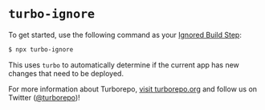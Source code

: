 # `turbo-ignore`

To get started, use the following command as your [Ignored Build Step](https://vercel.com/docs/concepts/projects/overview#ignored-build-step):

```sh
$ npx turbo-ignore
```

This uses `turbo` to automatically determine if the current app has new changes that need to be deployed.

For more information about Turborepo, [visit turborepo.org](https://turborepo.org) and follow us on Twitter ([@turborepo](https://twitter.com/turborepo))!
